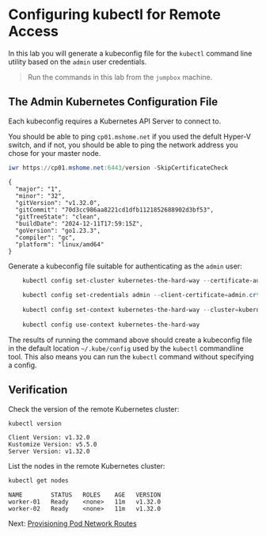 # Configuring kubectl for Remote Access

In this lab you will generate a kubeconfig file for the `kubectl` command line utility based on the `admin` user credentials.

> Run the commands in this lab from the `jumpbox` machine.

## The Admin Kubernetes Configuration File

Each kubeconfig requires a Kubernetes API Server to connect to.

You should be able to ping `cp01.mshome.net` if you used the defult Hyper-V switch, and if not, you should be able to ping the network address you chose for your master node.

```powershell
iwr https://cp01.mshome.net:6443/version -SkipCertificateCheck
```

```text
{
  "major": "1",
  "minor": "32",
  "gitVersion": "v1.32.0",
  "gitCommit": "70d3cc986aa8221cd1dfb1121852688902d3bf53",
  "gitTreeState": "clean",
  "buildDate": "2024-12-11T17:59:15Z",
  "goVersion": "go1.23.3",
  "compiler": "gc",
  "platform": "linux/amd64"
}
```

Generate a kubeconfig file suitable for authenticating as the `admin` user:

```powershell
    kubectl config set-cluster kubernetes-the-hard-way --certificate-authority=ca.crt --embed-certs=true --server=https://cp01.mshome.net:6443
  
    kubectl config set-credentials admin --client-certificate=admin.crt --client-key=admin.key
  
    kubectl config set-context kubernetes-the-hard-way --cluster=kubernetes-the-hard-way --user=admin
  
    kubectl config use-context kubernetes-the-hard-way
```
The results of running the command above should create a kubeconfig file in the default location `~/.kube/config` used by the  `kubectl` commandline tool. This also means you can run the `kubectl` command without specifying a config.


## Verification

Check the version of the remote Kubernetes cluster:

```bash
kubectl version
```

```text
Client Version: v1.32.0
Kustomize Version: v5.5.0
Server Version: v1.32.0
```

List the nodes in the remote Kubernetes cluster:

```bash
kubectl get nodes
```

```
NAME        STATUS   ROLES    AGE   VERSION
worker-01   Ready    <none>   11m   v1.32.0
worker-02   Ready    <none>   11m   v1.32.0
```

Next: [Provisioning Pod Network Routes](11-pod-network-routes-windows.md)